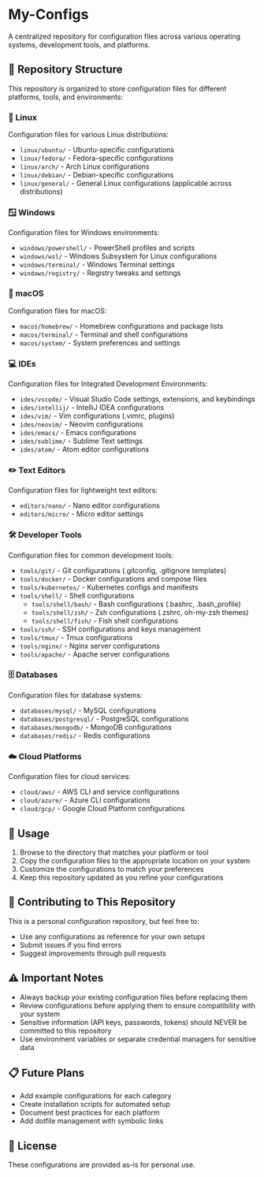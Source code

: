 # My-Configs

A centralized repository for configuration files across various operating systems, development tools, and platforms.

## 📁 Repository Structure

This repository is organized to store configuration files for different platforms, tools, and environments:

### 🐧 Linux
Configuration files for various Linux distributions:
- `linux/ubuntu/` - Ubuntu-specific configurations
- `linux/fedora/` - Fedora-specific configurations
- `linux/arch/` - Arch Linux configurations
- `linux/debian/` - Debian-specific configurations
- `linux/general/` - General Linux configurations (applicable across distributions)

### 🪟 Windows
Configuration files for Windows environments:
- `windows/powershell/` - PowerShell profiles and scripts
- `windows/wsl/` - Windows Subsystem for Linux configurations
- `windows/terminal/` - Windows Terminal settings
- `windows/registry/` - Registry tweaks and settings

### 🍎 macOS
Configuration files for macOS:
- `macos/homebrew/` - Homebrew configurations and package lists
- `macos/terminal/` - Terminal and shell configurations
- `macos/system/` - System preferences and settings

### 💻 IDEs
Configuration files for Integrated Development Environments:
- `ides/vscode/` - Visual Studio Code settings, extensions, and keybindings
- `ides/intellij/` - IntelliJ IDEA configurations
- `ides/vim/` - Vim configurations (.vimrc, plugins)
- `ides/neovim/` - Neovim configurations
- `ides/emacs/` - Emacs configurations
- `ides/sublime/` - Sublime Text settings
- `ides/atom/` - Atom editor configurations

### ✏️ Text Editors
Configuration files for lightweight text editors:
- `editors/nano/` - Nano editor configurations
- `editors/micro/` - Micro editor settings

### 🛠️ Developer Tools
Configuration files for common development tools:
- `tools/git/` - Git configurations (.gitconfig, .gitignore templates)
- `tools/docker/` - Docker configurations and compose files
- `tools/kubernetes/` - Kubernetes configs and manifests
- `tools/shell/` - Shell configurations
  - `tools/shell/bash/` - Bash configurations (.bashrc, .bash_profile)
  - `tools/shell/zsh/` - Zsh configurations (.zshrc, oh-my-zsh themes)
  - `tools/shell/fish/` - Fish shell configurations
- `tools/ssh/` - SSH configurations and keys management
- `tools/tmux/` - Tmux configurations
- `tools/nginx/` - Nginx server configurations
- `tools/apache/` - Apache server configurations

### 🗄️ Databases
Configuration files for database systems:
- `databases/mysql/` - MySQL configurations
- `databases/postgresql/` - PostgreSQL configurations
- `databases/mongodb/` - MongoDB configurations
- `databases/redis/` - Redis configurations

### ☁️ Cloud Platforms
Configuration files for cloud services:
- `cloud/aws/` - AWS CLI and service configurations
- `cloud/azure/` - Azure CLI configurations
- `cloud/gcp/` - Google Cloud Platform configurations

## 🚀 Usage

1. Browse to the directory that matches your platform or tool
2. Copy the configuration files to the appropriate location on your system
3. Customize the configurations to match your preferences
4. Keep this repository updated as you refine your configurations

## 📝 Contributing to This Repository

This is a personal configuration repository, but feel free to:
- Use any configurations as reference for your own setups
- Submit issues if you find errors
- Suggest improvements through pull requests

## ⚠️ Important Notes

- Always backup your existing configuration files before replacing them
- Review configurations before applying them to ensure compatibility with your system
- Sensitive information (API keys, passwords, tokens) should NEVER be committed to this repository
- Use environment variables or separate credential managers for sensitive data

## 📋 Future Plans

- Add example configurations for each category
- Create installation scripts for automated setup
- Document best practices for each platform
- Add dotfile management with symbolic links

## 📄 License

These configurations are provided as-is for personal use.
